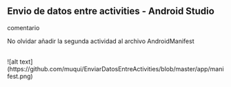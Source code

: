 <h2>Envio de datos entre activities -  Android Studio</h2>

<p>comentario</p>
<p> No olvidar añadir la segunda actividad  al archivo AndroidManifest</p>

</br>
![alt text](https://github.com/muqui/EnviarDatosEntreActivities/blob/master/app/manifest.png)
